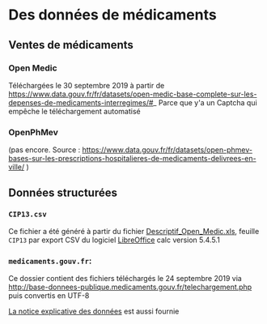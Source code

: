 # Des données de médicaments

## Ventes de médicaments

### Open Medic

Téléchargées le 30 septembre 2019 à partir de https://www.data.gouv.fr/fr/datasets/open-medic-base-complete-sur-les-depenses-de-medicaments-interregimes/#_
Parce que y'a un Captcha qui empêche le téléchargement automatisé


### OpenPhMev

(pas encore. Source : https://www.data.gouv.fr/fr/datasets/open-phmev-bases-sur-les-prescriptions-hospitalieres-de-medicaments-delivrees-en-ville/ )


## Données structurées

### `CIP13.csv`

Ce fichier a été généré à partir du fichier [Descriptif_Open_Medic.xls](https://www.data.gouv.fr/fr/datasets/open-medic-base-complete-sur-les-depenses-de-medicaments-interregimes/), feuille `CIP13` par export CSV du logiciel [LibreOffice](https://fr.libreoffice.org/) calc version 5.4.5.1


### `medicaments.gouv.fr`:

Ce dossier contient des fichiers téléchargés le 24 septembre 2019 via http://base-donnees-publique.medicaments.gouv.fr/telechargement.php puis convertis en UTF-8

[La notice explicative des données](./medicaments.gouv.fr/Contenu_et_format_des_fichiers_telechargeables_dans_la_BDM_v1.pdf) est aussi fournie